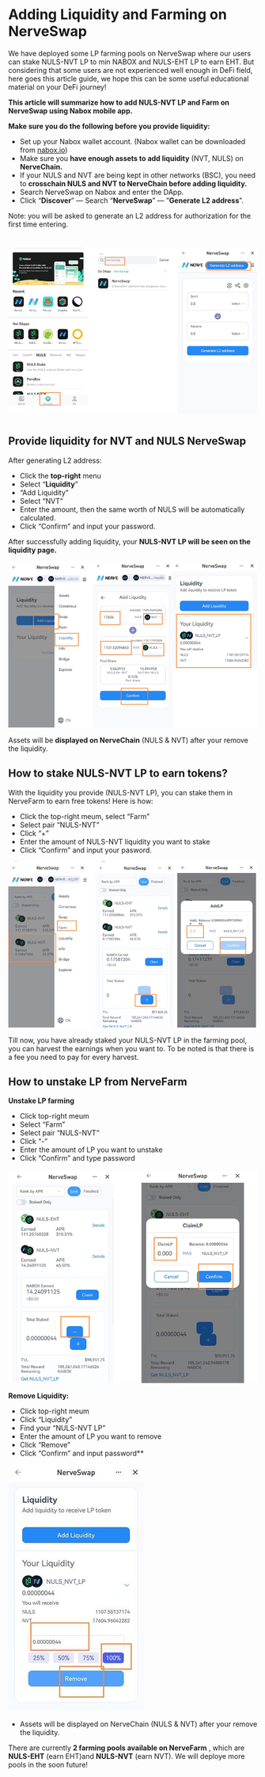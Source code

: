 
# Adding Liquidity and Farming on NerveSwap

We have deployed some LP farming pools on NerveSwap where our users can stake NULS-NVT LP to min NABOX and NULS-EHT LP to earn EHT. But considering that some users are not experienced well enough in DeFi field, here goes this article guide, we hope this can be some useful educational material on your DeFi journey!

**This article will summarize how to add NULS-NVT LP and Farm on NerveSwap using Nabox mobile app.**

**Make sure you do the following before you provide liquidity:**

* Set up your Nabox wallet account. (Nabox wallet can be downloaded from [nabox.io](http://nabox.io/))
* Make sure you **have enough assets to add liquidity** (NVT, NULS) on **NerveChain.**
* If your NULS and NVT are being kept in other networks (BSC), you need to **crosschain NULS and NVT to NerveChain before adding liquidity.**
* Search NerveSwap on Nabox and enter the DApp.
* Click “**Discover**” — Search “**NerveSwap**” — ”**Generate L2 address**”.

Note: you will be asked to generate an L2 address for authorization for the first time entering.
#
![1111|690x460](./g_liqudity/1.jpeg)

#
## **Provide liquidity for NVT and NULS NerveSwap**

After generating L2 address:

- Click the **top-right** menu
- Select “**Liquidity**”
- “Add Liquidity”
- Select “NVT”
- Enter the amount, then the same worth of NULS will be automatically calculated.
- Click “Confirm” and input your password.

After successfully adding liquidity, your **NULS-NVT LP will be seen on the liquidity page.**

![1111|690x460](./g_liqudity/2.jpeg)

Assets will be **displayed on NerveChain** (NULS & NVT) after your remove the liquidity.

## **How to stake NULS-NVT LP to earn tokens?**

With the liquidity you provide (NULS-NVT LP), you can stake them in NerveFarm to earn free tokens! Here is how:

- Click the top-right meum, select “Farm”
- Select pair “NULS-NVT”
- Click “+”
- Enter the amount of NULS-NVT liquidity you want to stake
- Click “Confirm” and input your pasword.

![1111|690x460](./g_liqudity/3.jpeg)


Till now, you have already staked your NULS-NVT LP in the farming pool, you can harvest the earnings when you want to. To be noted is that there is a fee you need to pay for every harvest.

## **How to unstake LP from NerveFarm**

**Unstake LP farming**

- Click top-right meum
- Select “Farm”
- Select pair “NULS-NVT”
- Click “-”
- Enter the amount of LP you want to unstake
- Click “Confirm” and type password

![1111|690x460](./g_liqudity/4.jpeg)


**Remove Liquidity:**

- Click top-right meum
- Click “Liquidity”
- Find your “NULS-NVT LP”
- Enter the amount of LP you want to remove 
- Click “Remove” 
- Click “Confirm” and input password**

![1111|690x460](./g_liqudity/5.jpeg)

* Assets will be displayed on NerveChain (NULS & NVT) after your remove the liquidity.

There are currently **2 farming pools available on NerveFarm** , which are **NULS-EHT** (earn EHT)and **NULS-NVT** (earn NVT). We will deploye more pools in the soon future!